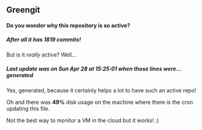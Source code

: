 ## Greengit

#### Do you wonder why this repository is so active?

##### After all it has 1819 commits!

But is it *really* active? Well...

##### Last update was on Sun Apr 28 at 15:25:01 when those lines were... generated

Yes, generated, because it certainly helps a lot to have such an active repo!

Oh and there was **49%** disk usage on the machine
where there is the cron updating this file.

Not the best way to monitor a VM in the cloud but it works! :)
